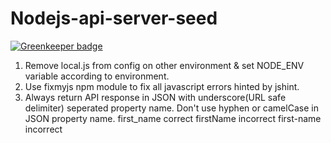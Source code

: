 # Nodejs-api-server-seed

[![Greenkeeper badge](https://badges.greenkeeper.io/QuickServer/nodejs-api-server-seed.svg)](https://greenkeeper.io/)
1. Remove local.js from config on other environment & set NODE_ENV variable according to environment.
2. Use fixmyjs npm module to fix all javascript errors hinted by jshint.
3. Always return API response in JSON with underscore(URL safe delimiter) seperated property name. 
    Don't use hyphen or camelCase in JSON property name.
    first_name correct
    firstName incorrect
    first-name incorrect